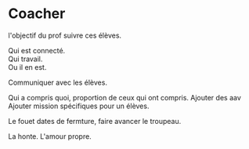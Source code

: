 

# Coacher 

l'objectif du prof suivre ces élèves.

Qui est connecté.  
Qui travail.  
Ou il en est.  

Communiquer avec les élèves.  

Qui a compris quoi, proportion de ceux qui ont compris.
Ajouter des aav
Ajouter mission spécifiques pour un élèves.

Le fouet dates de fermture, faire avancer le troupeau.

La honte. L'amour propre. 

